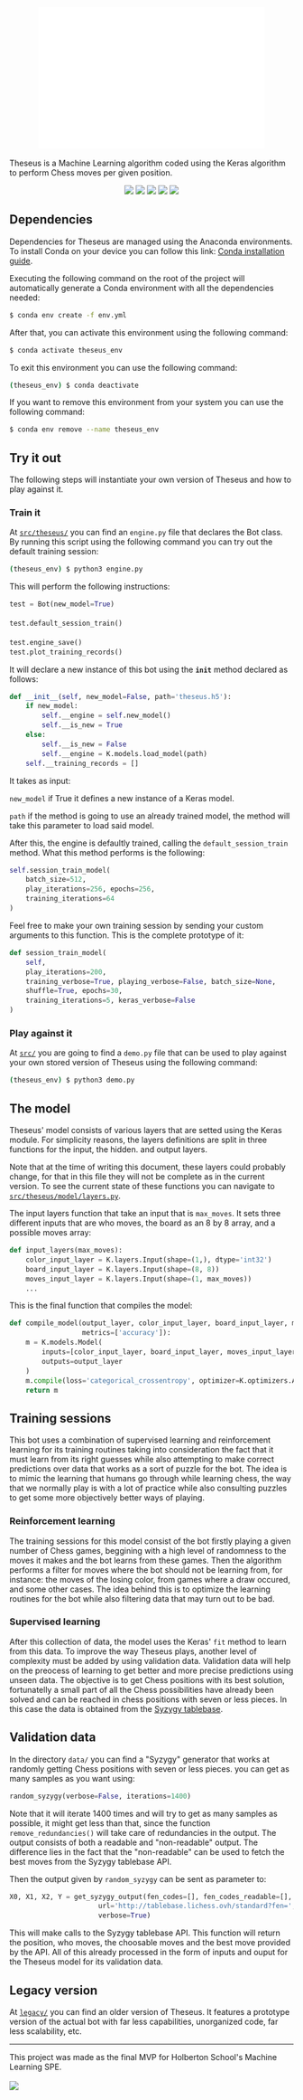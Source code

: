 <p align="center">
  <img src="assets/logo-no-bg.png" alt="Theseus logo" height=250/>
</p>


Theseus is a Machine Learning algorithm coded using the Keras algorithm to perform Chess moves per given position.

<p align="center">
  <img src="https://upload.wikimedia.org/wikipedia/commons/thumb/c/c3/Python-logo-notext.svg/1869px-Python-logo-notext.svg.png" height=80/>
  <img src="https://upload.wikimedia.org/wikipedia/commons/thumb/2/2d/Tensorflow_logo.svg/1915px-Tensorflow_logo.svg.png" height=80/>
  <img src="https://upload.wikimedia.org/wikipedia/commons/thumb/a/ae/Keras_logo.svg/2048px-Keras_logo.svg.png" height=80/>
  <img src="https://cdn.worldvectorlogo.com/logos/numpy-1.svg" height=80/>
  <img src="https://avatars.githubusercontent.com/u/497012?s=280&v=4" height=80/>
</p>

## Dependencies
Dependencies for Theseus are managed using the Anaconda environments. To install Conda on your device you can follow this link: <a href="https://www.anaconda.com/download">Conda installation guide</a>.

Executing the following command on the root of the project will automatically generate a Conda environment with all the dependencies needed:
```bash
$ conda env create -f env.yml
```

After that, you can activate this environment using the following command:
```bash
$ conda activate theseus_env
```

To exit this environment you can use the following command:
```bash
(theseus_env) $ conda deactivate
```

If you want to remove this environment from your system you can use the following command:
```bash
$ conda env remove --name theseus_env
```

## Try it out
The following steps will instantiate your own version of Theseus and how to play against it.

### Train it
At <code>[src/theseus/](src/theseus/)</code> you can find an <code>engine.py</code> file that declares the Bot class. By running this script using the following command you can try out the default training session:
```bash
(theseus_env) $ python3 engine.py
```

This will perform the following instructions:
```python
test = Bot(new_model=True)

test.default_session_train()

test.engine_save()
test.plot_training_records()
```

It will declare a new instance of this bot using the <code>__init__</code> method declared as follows:
```python
def __init__(self, new_model=False, path='theseus.h5'):
    if new_model:
        self.__engine = self.new_model()
        self.__is_new = True
    else:
        self.__is_new = False
        self.__engine = K.models.load_model(path)
    self.__training_records = []
```
It takes as input:

<code>new_model</code> if True it defines a new instance of a Keras model.

<code>path</code> if the method is going to use an already trained model, the method will take this parameter to load said model.

After this, the engine is defaultly trained, calling the <code>default_session_train</code> method. What this method performs is the following:
```python
self.session_train_model(
    batch_size=512,
    play_iterations=256, epochs=256,
    training_iterations=64
)
```

Feel free to make your own training session by sending your custom arguments to this function. This is the complete prototype of it:
```python
def session_train_model(
    self,
    play_iterations=200,
    training_verbose=True, playing_verbose=False, batch_size=None,
    shuffle=True, epochs=30,
    training_iterations=5, keras_verbose=False
)
```

### Play against it
At <code>[src/](src/)</code> you are going to find a <code>demo.py</code> file that can be used to play against your own stored version of Theseus using the following command:
```bash
(theseus_env) $ python3 demo.py
```

## The model
Theseus' model consists of various layers that are setted using the Keras module. For simplicity reasons, the layers definitions are split in three functions for the input, the hidden. and output layers.

Note that at the time of writing this document, these layers could probably change, for that in this file they will not be complete as in the current version. To see the current state of these functions you can navigate to <code>[src/theseus/model/layers.py](src/theseus/model/layers.py)</code>.

The input layers function that take an input that is <code>max_moves</code>. It sets three different inputs that are who moves, the board as an 8 by 8 array, and a possible moves array:
```python
def input_layers(max_moves):
    color_input_layer = K.layers.Input(shape=(1,), dtype='int32')
    board_input_layer = K.layers.Input(shape=(8, 8))
    moves_input_layer = K.layers.Input(shape=(1, max_moves))
    ...
```

This is the final function that compiles the model:
```python
def compile_model(output_layer, color_input_layer, board_input_layer, moves_input_layer,
                  metrics=['accuracy']):
    m = K.models.Model(
        inputs=[color_input_layer, board_input_layer, moves_input_layer],
        outputs=output_layer
    )
    m.compile(loss='categorical_crossentropy', optimizer=K.optimizers.Adam(), metrics=metrics)
    return m
```

## Training sessions
This bot uses a combination of supervised learning and reinforcement learning for its training routines taking into consideration the fact that it must learn from its right guesses while also attempting to make correct predictions over data that works as a sort of puzzle for the bot. The idea is to mimic the learning that humans go through while learning chess, the way that we normally play is with a lot of practice while also consulting puzzles to get some more objectively better ways of playing.

### Reinforcement learning
The training sessions for this model consist of the bot firstly playing a given number of Chess games, beggining with a high level of randomness to the moves it makes and the bot learns from these games. Then the algorithm performs a filter for moves where the bot should not be learning from, for instance: the moves of the losing color, from games where a draw occured, and some other cases. The idea behind this is to optimize the learning routines for the bot while also filtering data that may turn out to be bad.

### Supervised learning
After this collection of data, the model uses the Keras' <code>fit</code> method to learn from this data. To improve the way Theseus plays, another level of complexity must be added by using validation data. Validation data will help on the preocess of learning to get better and more precise predictions using unseen data. The objective is to get Chess positions with its best solution, fortunatelly a small part of all the Chess possibilities have already been solved and can be reached in chess positions with seven or less pieces. In this case the data is obtained from the <a href="https://syzygy-tables.info/">Syzygy tablebase</a>.

## Validation data
In the directory <code>data/</code> you can find a "Syzygy" generator that works at randomly getting Chess positions with seven or less pieces. you can get as many samples as you want using:
```python
random_syzygy(verbose=False, iterations=1400)
```
Note that it will iterate 1400 times and will try to get as many samples as possible, it might get less than that, since the function <code>remove_redundancies()</code> will take care of redundancies in the output. The output consists of both a readable and "non-readable" output. The difference lies in the fact that the "non-readable" can be used to fetch the best moves from the Syzygy tablebase API.

Then the output given by <code>random_syzygy</code> can be sent as parameter to:
```python
X0, X1, X2, Y = get_syzygy_output(fen_codes=[], fen_codes_readable=[],
                      url='http://tablebase.lichess.ovh/standard?fen=',
                      verbose=True)
```
This will make calls to the Syzygy tablebase API. This function will return the position, who moves, the choosable moves and the best move provided by the API. All of this already processed in the form of inputs and ouput for the Theseus model for its validation data.

## Legacy version
At <code>[legacy/](legacy/)</code> you can find an older version of Theseus. It features a prototype version of the actual bot with far less capabilities, unorganized code, far less scalability, etc.

<hr>
This project was made as the final MVP for Holberton School's Machine Learning SPE.
<br>
<br>
<img src="https://uploads-ssl.webflow.com/6105315644a26f77912a1ada/63eea844ae4e3022154e2878_Holberton.png" height=40/>
